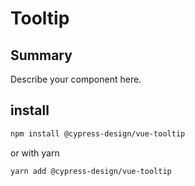 # Tooltip

## Summary

Describe your component here.

## install

```bash
npm install @cypress-design/vue-tooltip
```

or with yarn

```bash
yarn add @cypress-design/vue-tooltip
```
